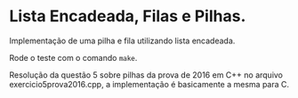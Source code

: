 # Lista Encadeada, Filas e Pilhas.

Implementação de uma pilha e fila utilizando lista encadeada.

Rode o teste com o comando `make`.

Resolução da questão 5 sobre pilhas da prova de 2016 em C++ no arquivo exercicio5prova2016.cpp, a implementação é basicamente a mesma para C.
